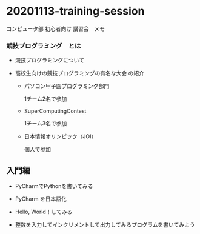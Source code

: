 # 20201113-training-session

コンピュータ部 初心者向け 講習会　メモ

### 競技プログラミング　とは

- 競技プログラミングについて

- 高校生向けの競技プログラミングの有名な大会 の紹介
    
    - パソコン甲子園プログラミング部門 

        1チーム2名で参加

    - SuperComputingContest
        
        1チーム3名で参加

    - 日本情報オリンピック（JOI）
        
        個人で参加

## 入門編

- PyCharmでPythonを書いてみる

- PyCharm を日本語化

- Hello, World！してみる

- 整数を入力してインクリメントして出力してみるプログラムを書いてみよう

